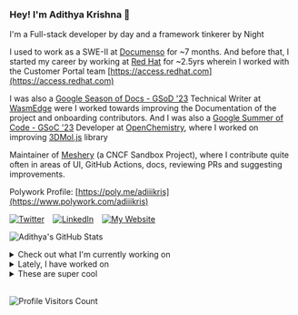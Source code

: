 ### Hey! I'm Adithya Krishna 👋
I'm a Full-stack developer by day and a framework tinkerer by Night
  
I used to work as a SWE-II at [Documenso](https://documenso.com) for ~7 months. And before that, I started my career by working at [Red Hat](https://redhat.com) for ~2.5yrs wherein I worked with the Customer Portal team [https://access.redhat.com](https://access.redhat.com)

I was also a [Google Season of Docs - GSoD '23](https://developers.google.com/season-of-docs) Technical Writer at [WasmEdge](https://github.com/WasmEdge) were I worked towards improving the Documentation of the project and onboarding contributors. And I was also a [Google Summer of Code - GSoC '23](https://summerofcode.withgoogle.com/) Developer at [OpenChemistry](https://openchemistry.org), where I worked on improving [3DMol.js](https://github.com/3dmol/3Dmol.js) library

Maintainer of [Meshery](https://github.com/meshery) (a CNCF Sandbox Project), where I contribute quite often in areas of UI, GitHub Actions, docs, reviewing PRs and suggesting improvements.

Polywork Profile: [https://poly.me/adiiikris](https://www.polywork.com/adiiikris)

[![Twitter](https://img.shields.io/badge/-@adii_kris-%231DA1F2?style=for-the-badge&logo=twitter&logoColor=ffffff)](https:/twitter.adikris.in) &ensp;
[![LinkedIn](https://img.shields.io/badge/-Adithya%20Krishna-%230A67C3?style=for-the-badge&logo=linkedin&logoColor=ffffff)](https://linkedin.adikris.in/) &ensp;
[![My Website](https://img.shields.io/badge/-My%20Website-%230A67C3?style=for-the-badge)](https://adikris.in/)



![Adithya's GitHub Stats](https://github-readme-stats.vercel.app/api?username=adithyaakrishna&show_icons=true&hide_border=true&title_color=fff&icon_color=79ff97&text_color=9f9f9f&bg_color=151515)


<details>
  <summary>Check out what I'm currently working on</summary>
  
  - [tensorlakeai/indexify](https://github.com/tensorlakeai/indexify) - A realtime serving engine for Data-Intensive Generative AI Applications (today)
  - [adithyaakrishna/blog](https://github.com/adithyaakrishna/blog) - My Memoirs (5 days ago)
  - [adithyaakrishna/devdas](https://github.com/adithyaakrishna/devdas) - A VSCode extension to remind you to reply and like your girl&#39;s tweets (6 days ago)
  - [reclaimprotocol/reclaim-substrate-sdk](https://github.com/reclaimprotocol/reclaim-substrate-sdk) -  (1 week ago)
  - [reclaimprotocol/reclaim-flutter-sdk](https://github.com/reclaimprotocol/reclaim-flutter-sdk) - Flutter SDK for easy integration of Reclaim Protocol that enables authenticated web data export via HTTPS and zero-knowledge proofs (1 week ago)
</details>

<details>
  <summary>Lately, I have worked on</summary>
  
  - [feat: updated ui to support multiple namespaces](https://github.com/tensorlakeai/indexify/pull/980) on [tensorlakeai/indexify](https://github.com/tensorlakeai/indexify) (2 days ago)
  - [feat: added ui for the task logs](https://github.com/tensorlakeai/indexify/pull/970) on [tensorlakeai/indexify](https://github.com/tensorlakeai/indexify) (3 days ago)
  - [feat: fix typo and update gif to use lazy load](https://github.com/tensorlakeai/indexify/pull/965) on [tensorlakeai/indexify](https://github.com/tensorlakeai/indexify) (5 days ago)
</details>

<details>
  <summary>These are super cool</summary>
  
  - [sinclairzx81/typebox](https://github.com/sinclairzx81/typebox) - Json Schema Type Builder with Static Type Resolution for TypeScript (3 days ago)
  - [imnz730/LUTs](https://github.com/imnz730/LUTs) - Look Up Table (LUT) informations that you may need for color managements when editing. (1 week ago)
  - [instantdb/instant](https://github.com/instantdb/instant) - Instant is a modern Firebase. We make you productive by giving your frontend a real-time database. (2 weeks ago)
  - [janishar/nodejs-backend-architecture-typescript](https://github.com/janishar/nodejs-backend-architecture-typescript) - Node.js Backend Architecture Typescript - Learn to build a backend server for production ready blogging platform like Medium and FreeCodeCamp. Main Features: Role based, Express.js, Mongoose, Redis, Mongodb, Joi, Docker, JWT, Unit Tests, Integration Tests. (2 weeks ago)
  - [tensorlakeai/inkwell](https://github.com/tensorlakeai/inkwell) - Modular Python library for PDF information extraction using state-of-the-art Vision Language Models and layout understanding. Customizable pipelines for diverse document layouts. (2 weeks ago)
</details>

<br> 

![Profile Visitors Count](https://profile-counter.glitch.me/adithyaakrishna/count.svg)
